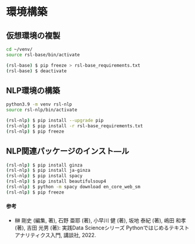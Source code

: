 # 環境構築

## 仮想環境の複製
```bash
cd ~/venv/
source rsl-base/bin/activate
```

```bash
(rsl-base) $ pip freeze > rsl-base_requirements.txt
(rsl-base) $ deactivate
```

## NLP環境の構築

```bash
python3.9 -m venv rsl-nlp
source rsl-nlp/bin/activate
```

```bash
(rsl-nlp) $ pip install --upgrade pip
(rsl-nlp) $ pip install -r rsl-base_requirements.txt
(rsl-nlp) $ pip freeze
```

## NLP関連パッケージのインスト―ル
```bash
(rsl-nlp) $ pip install ginza
(rsl-nlp) $ pip install ja-ginza
(rsl-nlp) $ pip install spacy
(rsl-nlp) $ pip install beautifulsoup4
(rsl-nlp) $ python -m spacy download en_core_web_sm
(rsl-nlp) $ pip freeze
```

#### 参考
- 榊 剛史 (編集, 著), 石野 亜耶 (著), 小早川 健 (著), 坂地 泰紀 (著), 嶋田 和孝 (著), 吉田 光男 (著): 実践Data Scienceシリーズ Pythonではじめるテキストアナリティクス入門, 講談社, 2022.

